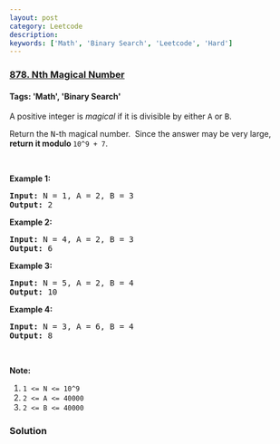 ```yaml
---
layout: post
category: Leetcode
description: 
keywords: ['Math', 'Binary Search', 'Leetcode', 'Hard']
---
```

### [878. Nth Magical Number](https://leetcode.com/problems/nth-magical-number)

#### Tags: 'Math', 'Binary Search'

<div class="content__u3I1 question-content__JfgR"><div><p>A positive integer is <em>magical</em> if it is divisible by either <font face="monospace">A</font> or <font face="monospace">B</font>.</p>
<p>Return the <font face="monospace">N</font>-th magical number.  Since the answer may be very large, <strong>return it modulo </strong><code>10^9 + 7</code>.</p>
<p> </p>
<ol>
</ol>
<div>
<p><strong>Example 1:</strong></p>
<pre><strong>Input: </strong>N = <span id="example-input-1-1">1</span>, A = <span id="example-input-1-2">2</span>, B = <span id="example-input-1-3">3</span>
<strong>Output: </strong><span id="example-output-1">2</span>
</pre>
<div>
<p><strong>Example 2:</strong></p>
<pre><strong>Input: </strong>N = <span id="example-input-2-1">4</span>, A = <span id="example-input-2-2">2</span>, B = <span id="example-input-2-3">3</span>
<strong>Output: </strong><span id="example-output-2">6</span>
</pre>
<div>
<p><strong>Example 3:</strong></p>
<pre><strong>Input: </strong>N = <span id="example-input-3-1">5</span>, A = <span id="example-input-3-2">2</span>, B = <span id="example-input-3-3">4</span>
<strong>Output: </strong><span id="example-output-3">10</span>
</pre>
<div>
<p><strong>Example 4:</strong></p>
<pre><strong>Input: </strong>N = <span id="example-input-4-1">3</span>, A = <span id="example-input-4-2">6</span>, B = <span id="example-input-4-3">4</span>
<strong>Output: </strong><span id="example-output-4">8</span>
</pre>
<p> </p>
<p><strong>Note:</strong></p>
<ol>
<li><code>1 &lt;= N &lt;= 10^9</code></li>
<li><code>2 &lt;= A &lt;= 40000</code></li>
<li><code>2 &lt;= B &lt;= 40000</code></li>
</ol>
</div>
</div>
</div>
</div>
</div></div>

### Solution

